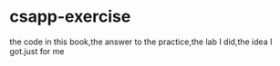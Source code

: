 # csapp-exercise
the code in this book,the answer to the practice,the lab I did,the idea I got.just for me
